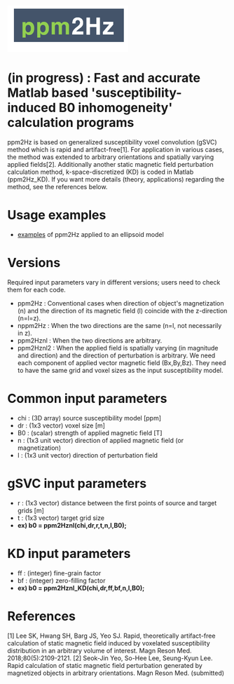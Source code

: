 ![ppm2hz logo](https://github.com/SeokJinYeo/ppm2Hz/blob/main/ppm2Hz%20icon.png)
# (in progress) : Fast and accurate Matlab based 'susceptibility-induced B0 inhomogeneity' calculation programs
ppm2Hz is based on generalized susceptibility voxel convolution (gSVC) method which is rapid and artifact-free[1].
For application in various cases, the method was extended to arbitrary orientations and spatially varying applied fields[2].
Additionally another static magnetic field perturbation calculation method, k-space-discretized (KD) is coded in Matlab (ppm2Hz_KD). If you want more details (theory, applications) regarding the method, see the references below.

# Usage examples
- [examples][elliplink] of ppm2Hz applied to an ellipsoid model

[elliplink]: https://github.com/SeokJinYeo/ppm2Hz/tree/main/Example "example"

# Versions
Required input parameters vary in different versions; users need to check them for each code.
- ppm2Hz : Conventional cases when direction of object's magnetization (n) and the direction of its magnetic field (l) coincide with the z-direction (n=l=z).
- nppm2Hz : When the two directions are the same (n=l, not necessarily in z).
- ppm2Hznl : When the two directions are arbitrary.
- ppm2Hznl2 : When the applied field is spatially varying (in magnitude and direction) and the direction of perturbation is arbitrary. We need each component of applied vector magnetic field (Bx,By,Bz). They need to have the same grid and voxel sizes as the input susceptibility model.

# Common input parameters
- chi : (3D array) source susceptibility model [ppm] 
- dr : (1x3 vector) voxel size [m]
- B0 : (scalar) strength of applied magnetic field [T]
- n : (1x3 unit vector) direction of applied magnetic field (or magnetization)
- l : (1x3 unit vector) direction of perturbation field 

# gSVC input parameters
- r : (1x3 vector) distance between the first points of source and target grids [m]
- t : (1x3 vector) target grid size
- **ex) b0 = ppm2Hznl(chi,dr,r,t,n,l,B0);**

# KD input parameters
- ff : (integer) fine-grain factor
- bf : (integer) zero-filling factor
- **ex) b0 = ppm2Hznl_KD(chi,dr,ff,bf,n,l,B0);**

# References
[1] Lee SK, Hwang SH, Barg JS, Yeo SJ. Rapid, theoretically artifact-free calculation of static magnetic field induced by voxelated susceptibility distribution in an arbitrary volume of interest. Magn Reson Med. 2018;80(5):2109-2121.
[2] Seok-Jin Yeo, So-Hee Lee, Seung-Kyun Lee. Rapid calculation of static magnetic field perturbation generated by magnetized objects in arbitrary orientations. Magn Reson Med.  (submitted)



